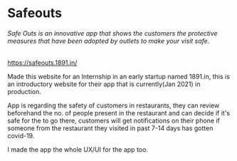 # Safeouts

###### Safe Outs is an innovative app that shows the customers the protective measures that have been adopted by outlets to make your visit safe.

https://safeouts.1891.in/

Made this website for an Internship in an early startup named 1891.in, this is an introductory website for their app that is currently(Jan 2021) in production.

App is regarding the safety of customers in restaurants, they can review beforehand the no. of people present in the restaurant and can decide if it's safe for the to go there, customers will get notifications on their phone if someone from the restaurant they visited in past 7-14 days has gotten covid-19.

I made the app the whole UX/UI for the app too.
